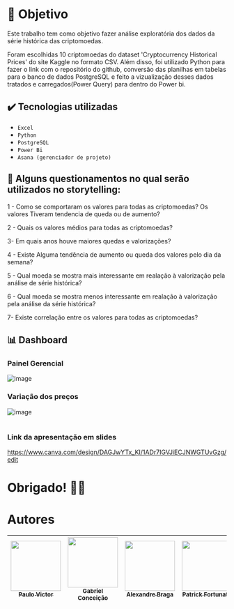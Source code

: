 # 📍 Objetivo
<p>Este trabalho tem como objetivo fazer análise exploratória dos dados da série histórica das criptomoedas.</p>

<div>Foram escolhidas 10 criptomoedas do dataset 'Cryptocurrency Historical Prices' do site Kaggle no formato CSV. Além disso, foi utilizado Python para fazer o link com o repositório do github, conversão das planilhas em tabelas para o banco de dados PostgreSQL e feito a vizualização desses dados tratados e carregados(Power Query) para dentro do Power bi.  </div>

##  ✔️ Tecnologias utilizadas

-  ``Excel``
-  ``Python``
-  ``PostgreSQL``
-  ``Power Bi``
-  ``Asana (gerenciador de projeto)``



## 📌 Alguns questionamentos no qual serão utilizados no storytelling:

1 - Como se comportaram os valores para todas as criptomoedas? Os valores Tiveram tendencia de queda ou de aumento?

2 - Quais os valores médios para todas as criptomoedas?

3- Em quais anos houve maiores quedas e valorizações?

4 - Existe Alguma tendência de aumento ou queda dos valores pelo dia da semana?

5 - Qual moeda se mostra mais interessante em realação à valorização pela análise de série histórica?

6 - Qual moeda se mostra menos interessante em realação à valorização pela análise da série histórica?

7- Existe correlação entre os valores para todas as criptomoedas?   

## 📊 Dashboard

### Painel Gerencial
![image](https://github.com/pevehdev/Analise-Criptomoedas/assets/114115311/251d37d0-de67-43ea-bcc3-5cb41b5715fa) <br>

### Variação dos preços
![image](https://github.com/pevehdev/Analise-Criptomoedas/assets/114115311/a0e452bb-9fca-4ac1-9aa8-a69a5aea67b0)
#
### Link da apresentação em slides
https://www.canva.com/design/DAGJwYTx_KI/1ADr7IGVJiECJNWGTUvGzg/edit


# Obrigado! 🙋‍♂️


# Autores

| [<img src="https://avatars.githubusercontent.com/u/114115311?v=4" width=115><br><sub>Paulo Victor</sub>](https://github.com/pevehdev)  |  [<img src="https://avatars.githubusercontent.com/u/113216641?v=4" width=115><br><sub>Gabriel Conceição</sub>](https://github.com/BieldoJT) | [<img src="https://avatars.githubusercontent.com/u/163933962?v=4" width=115><br><sub>Alexandre Braga</sub>](https://github.com/AlexandreBragaFerreira)  | [<img src="https://avatars.githubusercontent.com/u/113200469?v=4" width=115><br><sub>Patrick Fortunato</sub>](https://github.com/PatrickvFortunato)
| :---: | :---: | :---: | :---: |



